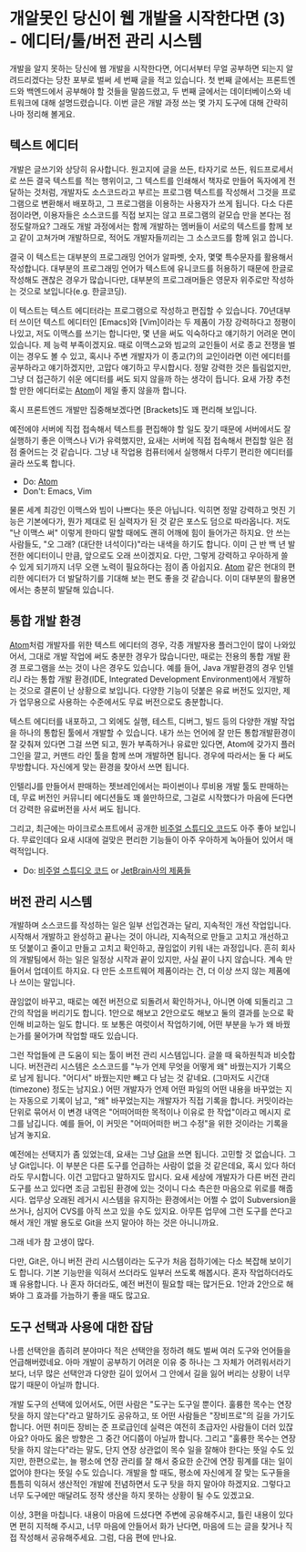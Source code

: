 # 개알못인 당신이 웹 개발을 시작한다면 (3) - 에디터/툴/버전 관리 시스템

개발을 알지 못하는 당신에 웹 개발을 시작한다면, 어디서부터 무얼 공부하면 되는지 알려드리겠다는 당찬 포부로 벌써 세 번째 글을 적고 있습니다. 첫 번째 글에서는 프론트엔드와 백엔드에서 공부해야 할 것들을 말씀드렸고, 두 번째 글에서는 데이터베이스와 네트워크에 대해 설명드렸습니다. 이번 글은 개발 과정 쓰는 몇 가지 도구에 대해 간략히 나마 정리해 볼게요.

## 텍스트 에디터

개발은 글쓰기와 상당히 유사합니다. 원고지에 글을 쓰든, 타자기로 쓰든, 워드프로세서로 쓰든 결국 텍스트를 적는 행위이고, 그 텍스트를 인쇄해서 책자로 만들어 독자에게 전달하는 것처럼, 개발자도 소스코드라고 부르는 프로그램 텍스트를 작성해서 그것을 프로그램으로 변환해서 배포하고, 그 프로그램을 이용하는 사용자가 쓰게 됩니다. 다소 다른 점이라면, 이용자들은 소스코드를 직접 보지는 않고 프로그램의 겉모습 만을 본다는 점 정도랄까요? 그래도 개발 과정에서는 함께 개발하는 멤버들이 서로의 텍스트를 함께 보고 같이 고쳐가며 개발하므로, 적어도 개발자들끼리는 그 소스코드를 함께 읽고 씁니다.

결국 이 텍스트는 대부분의 프로그래밍 언어가 알파벳, 숫자, 몇몇 특수문자를 활용해서 작성합니다. 대부분의 프로그래밍 언어가 텍스트에 유니코드를 허용하기 때문에 한글로 작성해도 괜찮은 경우가 많습니다만, 대부분의 프로그래머들은 영문자 위주로만 작성하는 것으로 보입니다(e.g. 한글코딩).

이 텍스트는 텍스트 에디터라는 프로그램으로 작성하고 편집할 수 있습니다. 70년대부터 쓰이던 텍스트 에디터인 [Emacs]와 [Vim]이라는 두 제품이 가장 강력하다고 정평이 나있고, 저도 이맥스를 쓰기는 합니다만, 몇 년을 써도 익숙하다고 얘기하기 어려운 면이 있습니다. 제 능력 부족이겠지요. 때로 이맥스교와 빔교의 교인들이 서로 종교 전쟁을 벌이는 경우도 볼 수 있고, 혹시나 주변 개발자가 이 종교(?)의 교인이라면 이런 에디터를 공부하라고 얘기하겠지만, 고맙다 얘기하고 무시합시다. 정말 강력한 것은 틀림없지만, 그냥 더 접근하기 쉬운 에디터를 써도 되지 않을까 하는 생각이 듭니다. 요새 가장 추천할 만한 에디터로는 [Atom]이 제일 좋지 않을까 합니다.

혹시 프론트엔드 개발만 집중해보겠다면 [Brackets]도 꽤 편리해 보입니다.

예전에야 서버에 직접 접속해서 텍스트를 편집해야 할 일도 잦기 때문에 서버에서도 잘 실행하기 좋은 이맥스나 Vi가 유력했지만, 요새는 서버에 직접 접속해서 편집할 일은 점점 줄어드는 것 같습니다. 그냥 내 작업용 컴퓨터에서 실행해서 다루기 편리한 에디터를 골라 쓰도록 합니다.

* Do: [Atom]
* Don't: Emacs, Vim

물론 세계 최강인 이맥스와 빔이 나쁘다는 뜻은 아닙니다. 익히면 정말 강력하고 멋진 기능은 기본에다가, 뭔가 제대로 된 실력자가 된 것 같은 포스도 덤으로 따라옵니다.  저도 "난 이맥스 써" 이렇게 한마디 말할 때에도 괜히 어깨에 힘이 들어가곤 하지요. 안 쓰는 사람들도, "오 그래? (대단한 녀석이다)"라는 내색을 하기도 합니다. 이미 근 반 백 년 발전한 에디터이니 만큼, 앞으로도 오래 쓰이겠지요. 다만, 그렇게 강력하고 우아하게 쓸 수 있게 되기까지 너무 오랜 노력이 필요하다는 점이 좀 아쉽지요. [Atom] 같은 현대의 편리한 에디터가 더 발달하기를 기대해 보는 편도 좋을 것 같습니다. 이미 대부분의 활용면에서는 충분히 발달해 있습니다.

## 통합 개발 환경

[Atom]처럼 개발자를 위한 텍스트 에디터의 경우, 각종 개발자용 플러그인이 많이 나와있어서, 그대로 개발 작업에 써도 충분한 경우가 많습니다만, 때로는 전용의 통합 개발 환경 프로그램을 쓰는 것이 나은 경우도 있습니다. 예를 들어, Java 개발환경의 경우 인텔리J 라는 통합 개발 환경(IDE, Integrated Development Environment)에서 개발하는 것으로 결론이 난 상황으로 보입니다. 다양한 기능이 덧붙은 유료 버전도 있지만, 제가 업무용으로 사용하는 수준에서도 무료 버전으로도 충분합니다.

텍스트 에디터를 내포하고, 그 외에도 실행, 테스트, 디버그, 빌드 등의 다양한 개발 작업을 하나의 통합된 툴에서 개발할 수 있습니다. 내가 쓰는 언어에 잘 만든 통합개발환경이 잘 갖춰져 있다면 그걸 쓰면 되고, 뭔가 부족하거나 유료만 있다면, Atom에 갖가지 플러그인을 깔고, 커맨드 라인 툴을 함께 쓰며 개발하면 됩니다. 경우에 따라서는 둘 다 써도 무방합니다. 자신에게 맞는 환경을 찾아서 쓰면 됩니다.

인텔리J를 만들어서 판매하는 젯브레인에서는 파이썬이나 루비용 개발 툴도 판매하는데, 무료 버전인 커뮤니티 에디션들도 꽤 쓸만하므로, 그걸로 시작했다가 마음에 든다면 더 강력한 유료버전을 사서 써도 됩니다.

그리고, 최근에는 마이크로소프트에서 공개한 [비주얼 스튜디오 코드]도 아주 좋아 보입니다. 무료인데다 요새 시대에 걸맞은 편리한 기능들이 아주 우아하게 녹아들어 있어서 매력적입니다.

* Do: [비주얼 스튜디오 코드] or [JetBrain사의 제품들]

## 버전 관리 시스템

개발하며 소스코드를 작성하는 일은 일부 선입견과는 달리, 지속적인 개선 작업입니다. 시작해서 개발하고 완성하고 끝나는 것이 아니라, 지속적으로 만들고 고치고 개선하고 또 덧붙이고 줄이고 만들고 고치고 확인하고, 끊임없이 키워 내는 과정입니다. 흔히 회사의 개발팀에서 하는 일은 일정상 시작과 끝이 있지만, 사실 끝이 나지 않습니다. 계속 만들어서 업데이트 하지요. 다 만든 소프트웨어 제품이라는 건, 더 이상 쓰지 않는 제품에나 쓰이는 말입니다.

끊임없이 바꾸고, 때로는 예전 버전으로 되돌려서 확인하거나, 아니면 아예 되돌리고 그간의 작업을 버리기도 합니다. 1안으로 해보고 2안으로도 해보고 둘의 결과를 눈으로 확인해 비교하는 일도 합니다. 또 보통은 여럿이서 작업하기에, 어떤 부분을 누가 왜 바꿨는가를 물어가며 작업할 때도 있습니다.

그런 작업들에 큰 도움이 되는 툴이 버전 관리 시스템입니다. 글쓸 때 육하원칙과 비슷합니다. 버전관리 시스템은 소스코드를 "누가 언제 무엇을 어떻게 왜" 바꿨는지가 기록으로 남게 됩니다. "어디서" 바꿨는지만 빼고 다 남는 것 같네요. (그마저도 시간대(timezone) 정도는 남지요.) 어떤 개발자가 언제 어떤 파일의 어떤 내용을 바꾸었는 지는 자동으로 기록이 남고, "왜" 바꾸었는지는 개발자가 직접 기록을 합니다. 커밋이라는 단위로 묶어서 이 변경 내역은 "어떠어떠한 목적이나 이유로 한 작업"이라고 메시지 로그를 남깁니다. 예를 들어, 이 커밋은 "어떠어떠한 버그 수정"을 위한 것이라는 기록을 남겨 놓지요.

예전에는 선택지가 좀 있었는데, 요새는 그냥 [Git]을 쓰면 됩니다. 고민할 것 없습니다. 그냥 Git입니다. 이 부분은 다른 도구를 언급하는 사람이 없을 것 같은데요, 혹시 있다 하더라도 무시합니다. 이건 고맙다고 말하지도 맙시다. 요새 세상에 개발자가 다른 버전 관리 도구를 쓰고 있다면 조금 고립된 환경에 있는 것이니 다소 측은한 마음으로 위로를 해줍시다. 업무상 오래된 레거시 시스템을 유지하는 환경에서는 어쩔 수 없이 Subversion을 쓰거나, 심지어 CVS를 아직 쓰고 있을 수도 있지요. 아무튼 업무에 그런 도구를 쓴다고 해서 개인 개발 용도로 Git을 쓰지 말아야 하는 것은 아니니까요.

그래 네가 참 고생이 많다.

다만, Git은, 아니 버전 관리 시스템이라는 도구가 처음 접하기에는 다소 복잡해 보이기도 합니다. 기본 기능만을 익혀서 쓰더라도 일부러 쓰도록 해봅시다. 혼자 작업하더라도 꽤 유용합니다. 나 혼자 하더라도, 예전 버전이 필요할 때는 많거든요. 1안과 2안으로 해봐야 그 효과를 가늠하기 좋을 때도 많고요.

## 도구 선택과 사용에 대한 잡담

나름 선택안을 좁히려 분야마다 적은 선택안을 정하려 해도 벌써 여러 도구와 언어들을 언급해버렸네요. 아마 개발이 공부하기 어려운 이유 중 하나는 그 자체가 어려워서라기보다, 너무 많은 선택안과 다양한 길이 있어서 그 안에서 길을 잃어 버리는 상황이 너무 많기 때문이 아닐까 합니다.

개발 도구의 선택에 있어서도, 어떤 사람은 "도구는 도구일 뿐이다. 훌륭한 목수는 연장 탓을 하지 않는다"라고 말하기도 공유하고, 또 어떤 사람들은 "장비프로"의 길을 가기도 합니다. 어떤 취미든 장비는 준 프로급인데 실력은 여전히 초급자인 사람들이 더러 있잖아요? 아마도 옳은 방향은 그 중간 어디쯤이 아닐까 합니다. 그리고 "훌륭한 목수는 연장 탓을 하지 않는다"라는 말도, 단지 연장 상관없이 목수 일을 잘해야 한다는 뜻일 수도 있지만, 한편으로는, 늘 평소에 연장 관리를 잘 해서 중요한 순간에 연장 핑계를 대는 일이 없어야 한다는 뜻일 수도 있습니다. 개발을 할 때도, 평소에 자신에게 잘 맞는 도구들을 틈틈히 익혀서 생산적인 개발에 전념하면서 도구 탓을 하지 말아야 하겠지요. 그렇다고 너무 도구에만 매달려도 정작 생산을 하지 못하는 상황이 될 수도 있겠고요.

이상, 3편을 마칩니다. 내용이 마음에 드셨다면 주변에 공유해주시고, 틀린 내용이 있다면 편히 지적해 주시고, 너무 마음에 안들어서 화가 난다면, 마음에 드는 글을 찾거나 직접 작성해서 공유해주세요. 그럼, 다음 편에 만나요.

[Atom]: https://atom.io
[Bracket]: https://brackets.io
[JetBrain사의 제품들]: https://www.jetbrains.com/products.html
[비주얼 스튜디오 코드]: https://code.visualstudio.com
[Git]: https://git-scm.com
